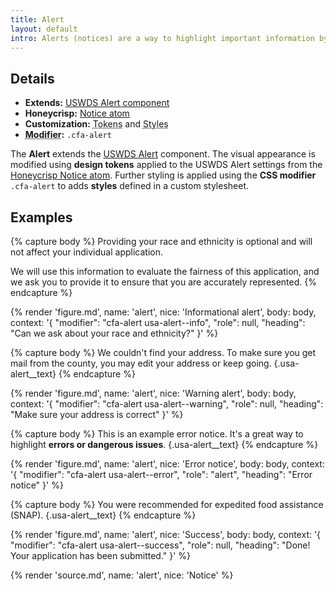 ```yaml
---
title: Alert
layout: default
intro: Alerts (notices) are a way to highlight important information by separating it from the main copy.
---
```


## Details

<ul class="usa-content-list">
  <li><strong>Extends:</strong> <a href="https://designsystem.digital.gov/components/alert/" target="_blank" rel="noopener nofollow" class="usa-link--external">USWDS Alert component</a></li>
  <li><strong>Honeycrisp:</strong> <a href="http://honeycrisp.herokuapp.com/cfa/styleguide#atoms-notices" target="_blank" rel="noopener nofollow" class="usa-link--external">Notice atom</a></li>
  <li><strong>Customization:</strong> <abbr title="{{ dictionary.tokens }}">Tokens</abbr> and <abbr title="{{ dictionary.styles }}">Styles</abbr></li>
  <li><strong><abbr title="{{ dictionary.modifier }}">Modifier</abbr>:</strong> <code>.cfa-alert</code></li>
</ul>

The **Alert** extends the <a href="https://designsystem.digital.gov/components/alert/" target="_blank" rel="noopener nofollow" class="usa-link--external">USWDS Alert</a> component. The visual appearance is modified using **design tokens** applied to the USWDS Alert settings from the <a href="http://honeycrisp.herokuapp.com/cfa/styleguide#atoms-notices" target="_blank" rel="noopener nofollow" class="usa-link--external">Honeycrisp Notice atom</a>. Further styling is applied using the **CSS modifier** `.cfa-alert` to adds **styles** defined in a custom stylesheet.

## Examples

{% capture body %}
Providing your race and ethnicity is optional and will not affect your individual application.

We will use this information to evaluate the fairness of this application, and we ask you to provide it to ensure that you are accurately represented.
{% endcapture %}

{% render 'figure.md', name: 'alert', nice: 'Informational alert', body: body, context: '{
  "modifier": "cfa-alert usa-alert--info",
  "role": null,
  "heading": "Can we ask about your race and ethnicity?"
}' %}

{% capture body %}
We couldn't find your address. To make sure you get mail from the county, you may edit your address or keep going. {.usa-alert__text}
{% endcapture %}

{% render 'figure.md', name: 'alert', nice: 'Warning alert', body: body, context: '{
  "modifier": "cfa-alert usa-alert--warning",
  "role": null,
  "heading":
  "Make sure your address is correct"
}' %}

{% capture body %}
This is an example error notice. It's a great way to highlight **errors or dangerous issues**. {.usa-alert__text}
{% endcapture %}

{% render 'figure.md', name: 'alert', nice: 'Error notice', body: body, context: '{
  "modifier": "cfa-alert usa-alert--error",
  "role": "alert",
  "heading": "Error notice"
}' %}

{% capture body %}
You were recommended for expedited food assistance (SNAP). {.usa-alert__text}
{% endcapture %}

{% render 'figure.md', name: 'alert', nice: 'Success', body: body, context: '{
  "modifier": "cfa-alert usa-alert--success",
  "role": null,
  "heading": "Done! Your application has been submitted."
}' %}

<!-- SOURCE -->

{% render 'source.md', name: 'alert', nice: 'Notice' %}
